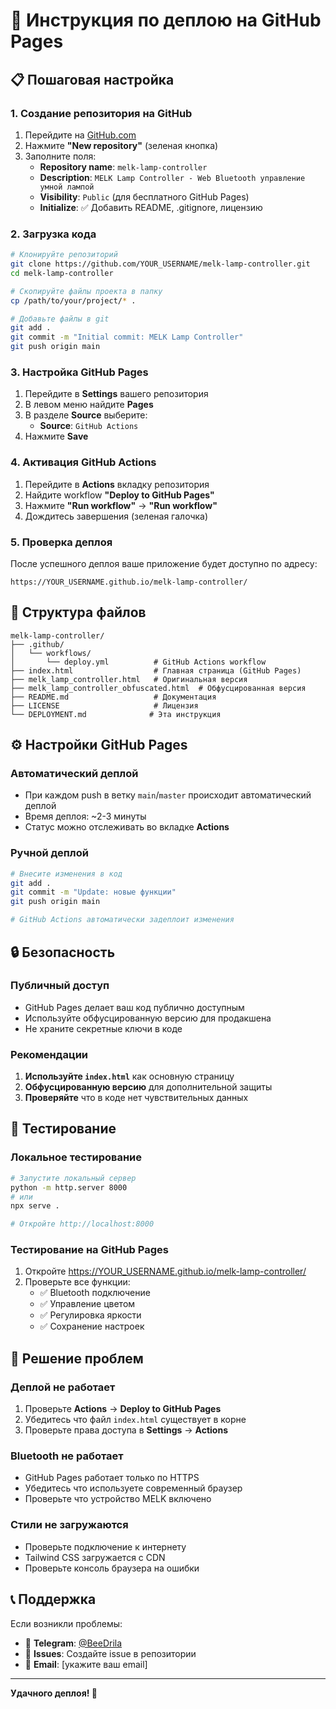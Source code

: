 # 🚀 Инструкция по деплою на GitHub Pages

## 📋 Пошаговая настройка

### 1. Создание репозитория на GitHub

1. Перейдите на [GitHub.com](https://github.com)
2. Нажмите **"New repository"** (зеленая кнопка)
3. Заполните поля:
   - **Repository name**: `melk-lamp-controller`
   - **Description**: `MELK Lamp Controller - Web Bluetooth управление умной лампой`
   - **Visibility**: `Public` (для бесплатного GitHub Pages)
   - **Initialize**: ✅ Добавить README, .gitignore, лицензию

### 2. Загрузка кода

```bash
# Клонируйте репозиторий
git clone https://github.com/YOUR_USERNAME/melk-lamp-controller.git
cd melk-lamp-controller

# Скопируйте файлы проекта в папку
cp /path/to/your/project/* .

# Добавьте файлы в git
git add .
git commit -m "Initial commit: MELK Lamp Controller"
git push origin main
```

### 3. Настройка GitHub Pages

1. Перейдите в **Settings** вашего репозитория
2. В левом меню найдите **Pages**
3. В разделе **Source** выберите:
   - **Source**: `GitHub Actions`
4. Нажмите **Save**

### 4. Активация GitHub Actions

1. Перейдите в **Actions** вкладку репозитория
2. Найдите workflow **"Deploy to GitHub Pages"**
3. Нажмите **"Run workflow"** → **"Run workflow"**
4. Дождитесь завершения (зеленая галочка)

### 5. Проверка деплоя

После успешного деплоя ваше приложение будет доступно по адресу:
```
https://YOUR_USERNAME.github.io/melk-lamp-controller/
```

## 🔧 Структура файлов

```
melk-lamp-controller/
├── .github/
│   └── workflows/
│       └── deploy.yml          # GitHub Actions workflow
├── index.html                  # Главная страница (GitHub Pages)
├── melk_lamp_controller.html   # Оригинальная версия
├── melk_lamp_controller_obfuscated.html  # Обфусцированная версия
├── README.md                   # Документация
├── LICENSE                     # Лицензия
└── DEPLOYMENT.md              # Эта инструкция
```

## ⚙️ Настройки GitHub Pages

### Автоматический деплой
- При каждом push в ветку `main`/`master` происходит автоматический деплой
- Время деплоя: ~2-3 минуты
- Статус можно отслеживать во вкладке **Actions**

### Ручной деплой
```bash
# Внесите изменения в код
git add .
git commit -m "Update: новые функции"
git push origin main

# GitHub Actions автоматически задеплоит изменения
```

## 🔒 Безопасность

### Публичный доступ
- GitHub Pages делает ваш код публично доступным
- Используйте обфусцированную версию для продакшена
- Не храните секретные ключи в коде

### Рекомендации
1. **Используйте `index.html`** как основную страницу
2. **Обфусцированную версию** для дополнительной защиты
3. **Проверяйте** что в коде нет чувствительных данных

## 📱 Тестирование

### Локальное тестирование
```bash
# Запустите локальный сервер
python -m http.server 8000
# или
npx serve .

# Откройте http://localhost:8000
```

### Тестирование на GitHub Pages
1. Откройте https://YOUR_USERNAME.github.io/melk-lamp-controller/
2. Проверьте все функции:
   - ✅ Bluetooth подключение
   - ✅ Управление цветом
   - ✅ Регулировка яркости
   - ✅ Сохранение настроек

## 🐛 Решение проблем

### Деплой не работает
1. Проверьте **Actions** → **Deploy to GitHub Pages**
2. Убедитесь что файл `index.html` существует в корне
3. Проверьте права доступа в **Settings** → **Actions**

### Bluetooth не работает
- GitHub Pages работает только по HTTPS
- Убедитесь что используете современный браузер
- Проверьте что устройство MELK включено

### Стили не загружаются
- Проверьте подключение к интернету
- Tailwind CSS загружается с CDN
- Проверьте консоль браузера на ошибки

## 📞 Поддержка

Если возникли проблемы:
- 📱 **Telegram**: [@BeeDrila](https://t.me/BeeDrila)
- 🐛 **Issues**: Создайте issue в репозитории
- 📧 **Email**: [укажите ваш email]

---

**Удачного деплоя! 🚀**
